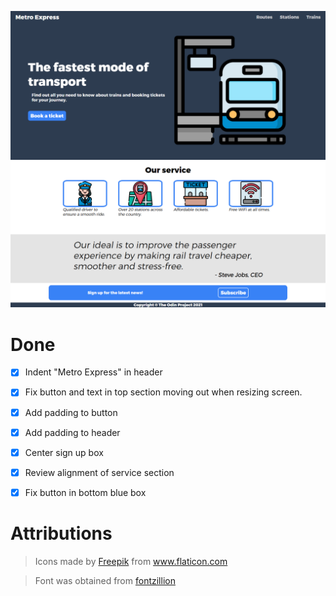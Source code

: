 ![](img/final.png)

# Done
- [x] Indent "Metro Express" in header
- [x] Fix button and text in top section moving out when resizing screen. 
- [x] Add padding to button
- [x] Add padding to header
- [x] Center sign up box
- [x] Review alignment of service section 
- [x] Fix button in bottom blue box


# Attributions
>Icons made by [Freepik](https://www.flaticon.com/authors/freepik) from www.flaticon.com

>Font was obtained from [fontzillion](https://www.fontzillion.com/fonts/cannot-into-space-fonts/trueno?utm_source=fontsquirrel.com&utm_medium=matcherator_link&utm_campaign=trueno)